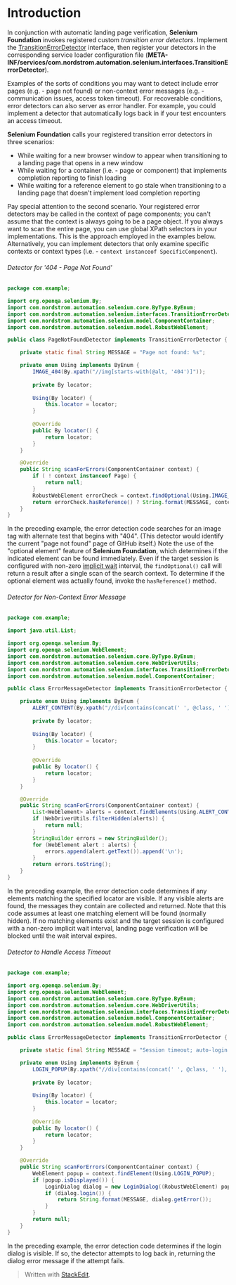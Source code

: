 # Introduction

In conjunction with automatic landing page verification, **Selenium Foundation** invokes registered custom _transition error detectors_. Implement the [TransitionErrorDetector](https://github.com/sbabcoc/Selenium-Foundation/blob/master/src/main/java/com/nordstrom/automation/selenium/interfaces/TransitionErrorDetector.java) interface, then register your detectors in the corresponding service loader configuration file (**META-INF/services/com.nordstrom.automation.selenium.interfaces.TransitionErrorDetector**).

Examples of the sorts of conditions you may want to detect include error pages (e.g. - page not found) or non-context error messages (e.g. - communication issues, access token timeout). For recoverable conditions, error detectors can also server as error handler. For example, you could implement a detector that automatically logs back in if your test encounters an access timeout.

**Selenium Foundation** calls your registered transition error detectors in three scenarios:

* While waiting for a new browser window to appear when transitioning to a landing page that opens in a new window
* While waiting for a container (i.e. - page or component) that implements completion reporting to finish loading
* While waiting for a reference element to go stale when transitioning to a landing page that doesn't implement load completion reporting

Pay special attention to the second scenario. Your registered error detectors may be called in the context of page components; you can't assume that the context is always going to be a page object. If you always want to scan the entire page, you can use global XPath selectors in your implementations. This is the approach employed in the examples below. Alternatively, you can implement detectors that only examine specific contexts or context types (i.e. - `context instanceof SpecificComponent`).

###### Detector for '404 - Page Not Found'
```java
package com.example;

import org.openqa.selenium.By;
import com.nordstrom.automation.selenium.core.ByType.ByEnum;
import com.nordstrom.automation.selenium.interfaces.TransitionErrorDetector;
import com.nordstrom.automation.selenium.model.ComponentContainer;
import com.nordstrom.automation.selenium.model.RobustWebElement;

public class PageNotFoundDetector implements TransitionErrorDetector {

    private static final String MESSAGE = "Page not found: %s";

    private enum Using implements ByEnum {
        IMAGE_404(By.xpath("//img[starts-with(@alt, '404')]"));
        
        private By locator;
        
        Using(By locator) {
            this.locator = locator;
        }
        
        @Override
        public By locator() {
            return locator;
        }
    }

    @Override
    public String scanForErrors(ComponentContainer context) {
        if ( ! context instanceof Page) {
            return null;
        }
        RobustWebElement errorCheck = context.findOptional(Using.IMAGE_404);
        return errorCheck.hasReference() ? String.format(MESSAGE, context.getDriver().getCurrentUrl()) : null;
    }
}
```

In the preceding example, the error detection code searches for an image tag with alternate test that begins with "404". (This detector would identify the current "page not found" page of GitHub itself.) Note the use of the "optional element" feature of **Selenium Foundation**, which determines if the indicated element can be found immediately. Even if the target session is configured with non-zero [implicit wait](https://www.selenium.dev/documentation/en/webdriver/waits/#implicit-wait) interval, the `findOptional()` call will return a result after a single scan of the search context. To determine if the optional element was actually found, invoke the `hasReference()` method.

###### Detector for Non-Context Error Message
```java
package com.example;

import java.util.List;

import org.openqa.selenium.By;
import org.openqa.selenium.WebElement;
import com.nordstrom.automation.selenium.core.ByType.ByEnum;
import com.nordstrom.automation.selenium.core.WebDriverUtils;
import com.nordstrom.automation.selenium.interfaces.TransitionErrorDetector;
import com.nordstrom.automation.selenium.model.ComponentContainer;

public class ErrorMessageDetector implements TransitionErrorDetector {

    private enum Using implements ByEnum {
        ALERT_CONTENT(By.xpath("//div[contains(concat(' ', @class, ' '), ' a-alert-content ')]"));
        
        private By locator;
        
        Using(By locator) {
            this.locator = locator;
        }
        
        @Override
        public By locator() {
            return locator;
        }
    }

    @Override
    public String scanForErrors(ComponentContainer context) {
        List<WebElement> alerts = context.findElements(Using.ALERT_CONTENT);
        if (WebDriverUtils.filterHidden(alerts)) {
            return null;
        }
        StringBuilder errors = new StringBuilder();
        for (WebElement alert : alerts) {
            errors.append(alert.getText()).append('\n');
        }
        return errors.toString();
    }
}
```

In the preceding example, the error detection code determines if any elements matching the specified locator are visible. If any visible alerts are found, the messages they contain are collected and returned. Note that this code assumes at least one matching element will be found (normally hidden). If no matching elements exist and the target session is configured with a non-zero implicit wait interval, landing page verification will be blocked until the wait interval expires.

###### Detector to Handle Access Timeout
```java
package com.example;

import org.openqa.selenium.By;
import org.openqa.selenium.WebElement;
import com.nordstrom.automation.selenium.core.ByType.ByEnum;
import com.nordstrom.automation.selenium.core.WebDriverUtils;
import com.nordstrom.automation.selenium.interfaces.TransitionErrorDetector;
import com.nordstrom.automation.selenium.model.ComponentContainer;
import com.nordstrom.automation.selenium.model.RobustWebElement;

public class ErrorMessageDetector implements TransitionErrorDetector {

    private static final String MESSAGE = "Session timeout; auto-login failed: %s";

    private enum Using implements ByEnum {
        LOGIN_POPUP(By.xpath("//div[contains(concat(' ', @class, ' '), ' login-popup ')]"));
        
        private By locator;
        
        Using(By locator) {
            this.locator = locator;
        }
        
        @Override
        public By locator() {
            return locator;
        }
    }

    @Override
    public String scanForErrors(ComponentContainer context) {
        WebElement popup = context.findElement(Using.LOGIN_POPUP);
        if (popup.isDisplayed()) {
            LoginDialog dialog = new LoginDialog((RobustWebElement) popup, context.getParentPage());
            if (dialog.login()) {
                return String.format(MESSAGE, dialog.getError());
            }
        }
        return null;
    }
}
```

In the preceding example, the error detection code determines if the login dialog is visible. If so, the detector attempts to log back in, returning the dialog error message 
if the attempt fails.

> Written with [StackEdit](https://stackedit.io/).